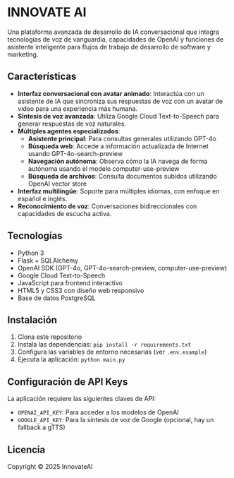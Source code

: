 # INNOVATE AI

Una plataforma avanzada de desarrollo de IA conversacional que integra tecnologías de voz de vanguardia, capacidades de OpenAI y funciones de asistente inteligente para flujos de trabajo de desarrollo de software y marketing.

## Características

- **Interfaz conversacional con avatar animado**: Interactúa con un asistente de IA que sincroniza sus respuestas de voz con un avatar de video para una experiencia más humana.
- **Síntesis de voz avanzada**: Utiliza Google Cloud Text-to-Speech para generar respuestas de voz naturales.
- **Múltiples agentes especializados**:
  - **Asistente principal**: Para consultas generales utilizando GPT-4o
  - **Búsqueda web**: Accede a información actualizada de Internet usando GPT-4o-search-preview
  - **Navegación autónoma**: Observa cómo la IA navega de forma autónoma usando el modelo computer-use-preview
  - **Búsqueda de archivos**: Consulta documentos subidos utilizando OpenAI vector store
- **Interfaz multilingüe**: Soporte para múltiples idiomas, con enfoque en español e inglés.
- **Reconocimiento de voz**: Conversaciones bidireccionales con capacidades de escucha activa.

## Tecnologías

- Python 3
- Flask + SQLAlchemy
- OpenAI SDK (GPT-4o, GPT-4o-search-preview, computer-use-preview)
- Google Cloud Text-to-Speech
- JavaScript para frontend interactivo
- HTML5 y CSS3 con diseño web responsivo
- Base de datos PostgreSQL

## Instalación

1. Clona este repositorio
2. Instala las dependencias: `pip install -r requirements.txt`
3. Configura las variables de entorno necesarias (ver `.env.example`)
4. Ejecuta la aplicación: `python main.py`

## Configuración de API Keys

La aplicación requiere las siguientes claves de API:
- `OPENAI_API_KEY`: Para acceder a los modelos de OpenAI
- `GOOGLE_API_KEY`: Para la síntesis de voz de Google (opcional, hay un fallback a gTTS)

## Licencia

Copyright © 2025 InnovateAI